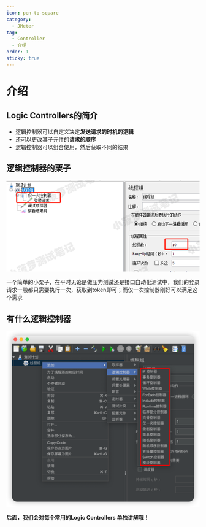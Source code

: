 ```yaml
---
icon: pen-to-square
category:
  - JMeter
tag:
  - Controller
  - 介绍
order: 1
sticky: true
---
```




# 介绍  

## Logic Controllers的简介

- 逻辑控制器可以自定义决定**发送请求的时机的逻辑**
- 还可以更改其子元件的**请求的顺序**
- 逻辑控制器可以组合使用，然后获取不同的结果

 

## 逻辑控制器的栗子

![示例](/assets/jmeter/1896874-20200518192523242-1910561687.png)

一个简单的小栗子，在平时无论是做压力测试还是接口自动化测试中，我们的登录请求一般都只需要执行一次，获取到token即可；而仅一次控制器刚好可以满足这个需求

 

## 有什么逻辑控制器

![有什么逻辑控制器](/assets/jmeter/image-20250328210410053.png)

 

**后面，我们会对每个常用的Logic Controllers 单独讲解哦！**